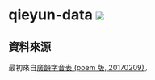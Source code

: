 # qieyun-data [![](https://github.com/nk2028/qieyun-data/workflows/Check/badge.svg)](https://github.com/nk2028/qieyun-data/actions?query=workflow%3ACheck)

## 資料來源

最初來自[廣韻字音表 (poem 版, 20170209)](https://zhuanlan.zhihu.com/p/20430939)。
